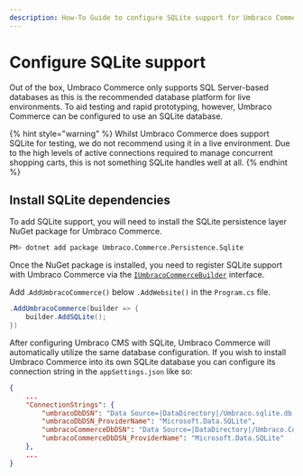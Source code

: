 ```yaml
---
description: How-To Guide to configure SQLite support for Umbraco Commerce.
---
```


# Configure SQLite support

Out of the box, Umbraco Commerce only supports SQL Server-based databases as this is the recommended database platform for live environments. To aid testing and rapid prototyping, however, Umbraco Commerce can be configured to use an SQLite database.

{% hint style="warning" %}
Whilst Umbraco Commerce does support SQLite for testing, we do not recommend using it in a live environment. Due to the high levels of active connections required to manage concurrent shopping carts, this is not something SQLite handles well at all.
{% endhint %}

## Install SQLite dependencies

To add SQLite support, you will need to install the SQLite persistence layer NuGet package for Umbraco Commerce.

```bash
PM> dotnet add package Umbraco.Commerce.Persistence.Sqlite
```

Once the NuGet package is installed, you need to register SQLite support with Umbraco Commerce via the [`IUmbracoCommerceBuilder`](../key-concepts/umbraco-commerce-builder.md) interface.

Add .`AddUmbracoCommerce()` below `.AddWebsite()` in the `Program.cs` file.

```csharp
.AddUmbracoCommerce(builder => {
    builder.AddSQLite();
})
```

After configuring Umbraco CMS with SQLite, Umbraco Commerce will automatically utilize the same database configuration. If you wish to install Umbraco Commerce into its own SQLite database you can configure its connection string in the `appSettings.json` like so:

```json
{
    ...
    "ConnectionStrings": {
        "umbracoDbDSN": "Data Source=|DataDirectory|/Umbraco.sqlite.db;Cache=Private;Foreign Keys=True;Pooling=True",
        "umbracoDbDSN_ProviderName": "Microsoft.Data.SQLite",
        "umbracoCommerceDbDSN": "Data Source=|DataDirectory|/Umbraco.Commerce.sqlite.db;Mode=ReadWrite;Foreign Keys=True;Pooling=True;Cache=Private",
        "umbracoCommerceDbDSN_ProviderName": "Microsoft.Data.SQLite"
    },
    ...
}

```
